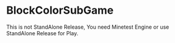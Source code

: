 # BlockColorSubGame
This is not StandAlone Release, You need Minetest Engine or use StandAlone Release for Play.
